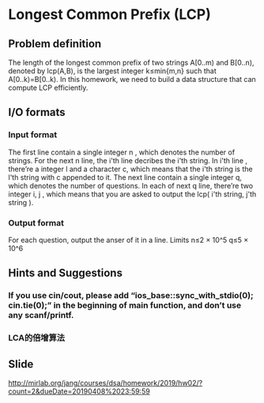# Longest Common Prefix (LCP)

## Problem definition
The length of the longest common prefix of two strings A[0..m) and B[0..n), denoted by lcp(A,B), is the largest integer k≤min{m,n}
such that A[0..k)=B[0..k). In this homework, we need to build a data structure that can compute LCP efficiently.

## I/O formats
### Input format
The first line contain a single integer n , which denotes the number of strings.
For the next n line, the i'th line decribes the i'th string. In i'th line , there’re a integer l and a character c, which means that the i'th string is the l'th string with c appended to it.
The next line contain a single integer q, which denotes the number of questions.
In each of next q line, there’re two integer i, j , which means that you are asked to output the lcp( i'th string, j'th string ).
### Output format
For each question, output the anser of it in a line.
Limits
n≤2 × 10^5
q≤5 × 10^6

## Hints and Suggestions
### If you use cin/cout, please add “ios_base::sync_with_stdio(0); cin.tie(0);” in the beginning of main function, and don’t use any scanf/printf.
### LCA的倍增算法

## Slide
http://mirlab.org/jang/courses/dsa/homework/2019/hw02/?count=2&dueDate=20190408%2023:59:59
